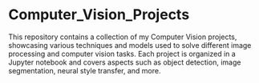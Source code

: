 # Computer_Vision_Projects
This repository contains a collection of my Computer Vision projects, showcasing various techniques and models used to solve different image processing and computer vision tasks. Each project is organized in a Jupyter notebook and covers aspects such as object detection, image segmentation, neural style transfer, and more.
